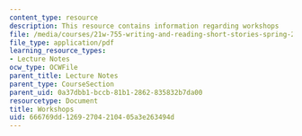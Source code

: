 ```yaml
---
content_type: resource
description: This resource contains information regarding workshops
file: /media/courses/21w-755-writing-and-reading-short-stories-spring-2012/666769dd12692704210405a3e263494d_MIT21W_755S12_workshops.pdf
file_type: application/pdf
learning_resource_types:
- Lecture Notes
ocw_type: OCWFile
parent_title: Lecture Notes
parent_type: CourseSection
parent_uid: 0a37dbb1-bccb-81b1-2862-835832b7da00
resourcetype: Document
title: Workshops
uid: 666769dd-1269-2704-2104-05a3e263494d
---
```

